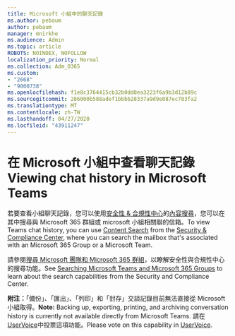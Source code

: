 ```yaml
---
title: Microsoft 小組中的聊天記錄
ms.author: pebaum
author: pebaum
manager: mnirkhe
ms.audience: Admin
ms.topic: article
ROBOTS: NOINDEX, NOFOLLOW
localization_priority: Normal
ms.collection: Adm_O365
ms.custom:
- "2668"
- "9000738"
ms.openlocfilehash: f1e8c3764415cb32b0dd0ea3223f6a9b3d12b89c
ms.sourcegitcommit: 286000b588adef1bbbb28337a9d9e087ec783fa2
ms.translationtype: MT
ms.contentlocale: zh-TW
ms.lasthandoff: 04/27/2020
ms.locfileid: "43911247"
---
```

# <a name="viewing-chat-history-in-microsoft-teams"></a><span data-ttu-id="2f0c5-102">在 Microsoft 小組中查看聊天記錄</span><span class="sxs-lookup"><span data-stu-id="2f0c5-102">Viewing chat history in Microsoft Teams</span></span>

<span data-ttu-id="2f0c5-103">若要查看小組聊天記錄，您可以使用[安全性 & 合規性中心](https://sip.protection.office.com/insightdashboard)的[內容搜尋](https://sip.protection.office.com/contentsearchbeta?ContentOnly=1)，您可以在其中搜尋與 Microsoft 365 群組或 microsoft 小組相關聯的信箱。</span><span class="sxs-lookup"><span data-stu-id="2f0c5-103">To view Teams chat history, you can use [Content Search](https://sip.protection.office.com/contentsearchbeta?ContentOnly=1) from the [Security & Compliance Center](https://sip.protection.office.com/insightdashboard), where you can search the mailbox that's associated with an Microsoft 365 Group or a Microsoft Team.</span></span> 

<span data-ttu-id="2f0c5-104">請參閱[搜尋 Microsoft 團隊和 Microsoft 365 群組](https://docs.microsoft.com/office365/securitycompliance/content-search#searching-microsoft-teams-and-office-365-groups)，以瞭解安全性與合規性中心的搜尋功能。</span><span class="sxs-lookup"><span data-stu-id="2f0c5-104">See [Searching Microsoft Teams and Microsoft 365 Groups](https://docs.microsoft.com/office365/securitycompliance/content-search#searching-microsoft-teams-and-office-365-groups) to learn about the search capabilities from the Security and Compliance Center.</span></span> 

<span data-ttu-id="2f0c5-105">**附注：**「備份」、「匯出」、「列印」和「封存」交談記錄目前無法直接從 Microsoft 小組取得。</span><span class="sxs-lookup"><span data-stu-id="2f0c5-105">**Note:** Backing up, exporting, printing, and archiving conversation history is currently not available directly from Microsoft Teams.</span></span> <span data-ttu-id="2f0c5-106">請在[UserVoice](https://microsoftteams.uservoice.com/forums/555103-public/suggestions/16982542-backup-export-printing-archive-options?page=2&per_page=20)中投票這項功能。</span><span class="sxs-lookup"><span data-stu-id="2f0c5-106">Please vote on this capability in [UserVoice](https://microsoftteams.uservoice.com/forums/555103-public/suggestions/16982542-backup-export-printing-archive-options?page=2&per_page=20).</span></span> 